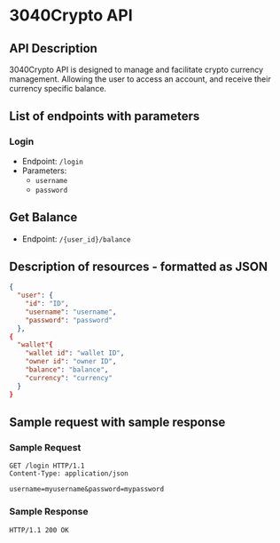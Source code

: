 # 3040Crypto API

## API Description
3040Crypto API is designed to manage and facilitate crypto currency management. Allowing the user to access an account, and receive their currency specific balance.

## List of endpoints with parameters

### Login

- Endpoint: `/login`
- Parameters:
  - `username`
  - `password`

## Get Balance

- Endpoint: `/{user_id}/balance`

## Description of resources - formatted as JSON

```JSON
{
  "user": {
    "id": "ID",
    "username": "username",
    "password": "password"
  },
{
  "wallet"{
    "wallet id": "wallet ID",
    "owner id": "owner ID",
    "balance": "balance",
    "currency": "currency"
  }
}
```

## Sample request with sample response

### Sample Request

```http
GET /login HTTP/1.1
Content-Type: application/json

username=myusername&password=mypassword
```

### Sample Response

```http
HTTP/1.1 200 OK
```
